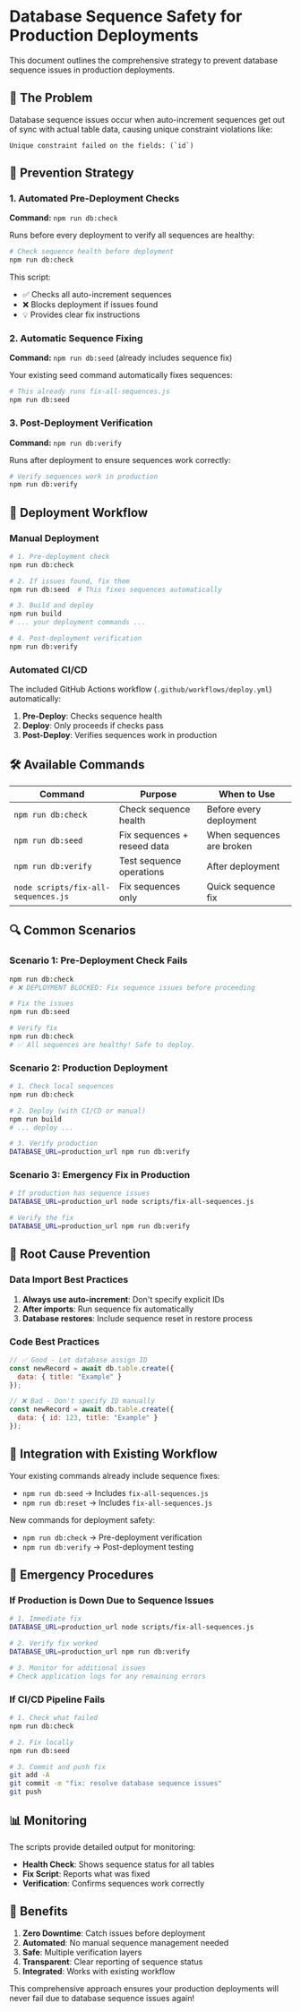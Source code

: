 # Database Sequence Safety for Production Deployments

This document outlines the comprehensive strategy to prevent database sequence issues in production deployments.

## 🚨 The Problem

Database sequence issues occur when auto-increment sequences get out of sync with actual table data, causing unique constraint violations like:

```
Unique constraint failed on the fields: (`id`)
```

## 🔧 Prevention Strategy

### 1. Automated Pre-Deployment Checks

**Command:** `npm run db:check`

Runs before every deployment to verify all sequences are healthy:

```bash
# Check sequence health before deployment
npm run db:check
```

This script:
- ✅ Checks all auto-increment sequences
- ❌ Blocks deployment if issues found  
- 💡 Provides clear fix instructions

### 2. Automatic Sequence Fixing

**Command:** `npm run db:seed` (already includes sequence fix)

Your existing seed command automatically fixes sequences:

```bash
# This already runs fix-all-sequences.js
npm run db:seed
```

### 3. Post-Deployment Verification

**Command:** `npm run db:verify`

Runs after deployment to ensure sequences work correctly:

```bash
# Verify sequences work in production
npm run db:verify
```

## 🚀 Deployment Workflow

### Manual Deployment

```bash
# 1. Pre-deployment check
npm run db:check

# 2. If issues found, fix them
npm run db:seed  # This fixes sequences automatically

# 3. Build and deploy
npm run build
# ... your deployment commands ...

# 4. Post-deployment verification
npm run db:verify
```

### Automated CI/CD

The included GitHub Actions workflow (`.github/workflows/deploy.yml`) automatically:

1. **Pre-Deploy**: Checks sequence health
2. **Deploy**: Only proceeds if checks pass
3. **Post-Deploy**: Verifies sequences work in production

## 🛠️ Available Commands

| Command | Purpose | When to Use |
|---------|---------|-------------|
| `npm run db:check` | Check sequence health | Before every deployment |
| `npm run db:seed` | Fix sequences + reseed data | When sequences are broken |
| `npm run db:verify` | Test sequence operations | After deployment |
| `node scripts/fix-all-sequences.js` | Fix sequences only | Quick sequence fix |

## 🔍 Common Scenarios

### Scenario 1: Pre-Deployment Check Fails

```bash
npm run db:check
# ❌ DEPLOYMENT BLOCKED: Fix sequence issues before proceeding

# Fix the issues
npm run db:seed

# Verify fix
npm run db:check
# ✅ All sequences are healthy! Safe to deploy.
```

### Scenario 2: Production Deployment

```bash
# 1. Check local sequences
npm run db:check

# 2. Deploy (with CI/CD or manual)
npm run build
# ... deploy ...

# 3. Verify production
DATABASE_URL=production_url npm run db:verify
```

### Scenario 3: Emergency Fix in Production

```bash
# If production has sequence issues
DATABASE_URL=production_url node scripts/fix-all-sequences.js

# Verify the fix
DATABASE_URL=production_url npm run db:verify
```

## 🎯 Root Cause Prevention

### Data Import Best Practices

1. **Always use auto-increment**: Don't specify explicit IDs
2. **After imports**: Run sequence fix automatically
3. **Database restores**: Include sequence reset in restore process

### Code Best Practices

```javascript
// ✅ Good - Let database assign ID
const newRecord = await db.table.create({
  data: { title: "Example" }
});

// ❌ Bad - Don't specify ID manually
const newRecord = await db.table.create({
  data: { id: 123, title: "Example" }
});
```

## 🔄 Integration with Existing Workflow

Your existing commands already include sequence fixes:

- `npm run db:seed` → Includes `fix-all-sequences.js`
- `npm run db:reset` → Includes `fix-all-sequences.js`

New commands for deployment safety:

- `npm run db:check` → Pre-deployment verification
- `npm run db:verify` → Post-deployment testing

## 🚨 Emergency Procedures

### If Production is Down Due to Sequence Issues

```bash
# 1. Immediate fix
DATABASE_URL=production_url node scripts/fix-all-sequences.js

# 2. Verify fix worked
DATABASE_URL=production_url npm run db:verify

# 3. Monitor for additional issues
# Check application logs for any remaining errors
```

### If CI/CD Pipeline Fails

```bash
# 1. Check what failed
npm run db:check

# 2. Fix locally
npm run db:seed

# 3. Commit and push fix
git add -A
git commit -m "fix: resolve database sequence issues"
git push
```

## 📊 Monitoring

The scripts provide detailed output for monitoring:

- **Health Check**: Shows sequence status for all tables
- **Fix Script**: Reports what was fixed
- **Verification**: Confirms sequences work correctly

## 🎉 Benefits

1. **Zero Downtime**: Catch issues before deployment
2. **Automated**: No manual sequence management needed
3. **Safe**: Multiple verification layers
4. **Transparent**: Clear reporting of sequence status
5. **Integrated**: Works with existing workflow

This comprehensive approach ensures your production deployments will never fail due to database sequence issues again!
